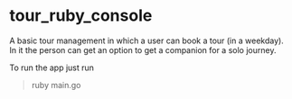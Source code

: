 # tour_ruby_console

A basic tour management in which a user can book a tour (in a weekday).<br>
In it the person can get an option to get a companion for a solo journey.<br>

To run the app just run <br>

> ruby main.go
